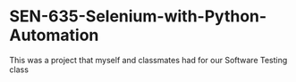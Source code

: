 # SEN-635-Selenium-with-Python-Automation
This was a project that myself and classmates had for our Software Testing class
